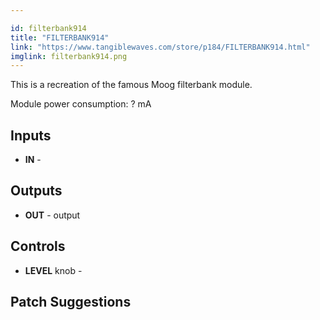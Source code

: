 ```yaml
---

id: filterbank914
title: "FILTERBANK914"
link: "https://www.tangiblewaves.com/store/p184/FILTERBANK914.html"
imglink: filterbank914.png
---
```





This is a recreation of the famous Moog filterbank module.

Module power consumption: ? mA



## Inputs

*   **IN** -

## Outputs

*   **OUT** - output

## Controls

*   **LEVEL** knob -

## Patch Suggestions



